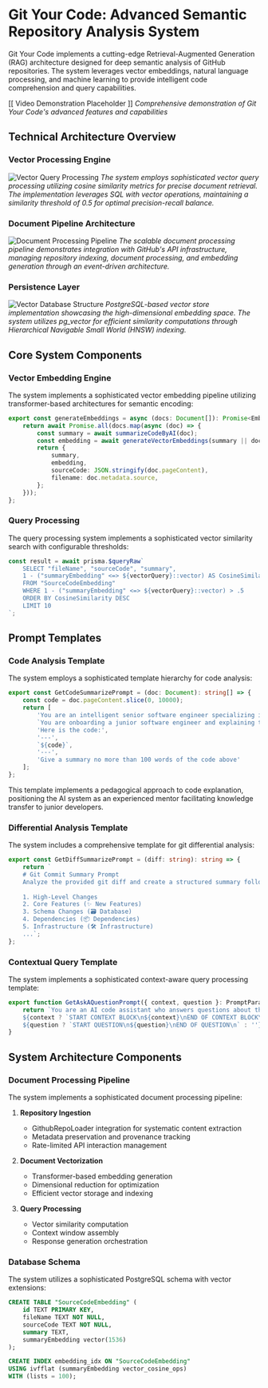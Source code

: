 # Git Your Code: Advanced Semantic Repository Analysis System

Git Your Code implements a cutting-edge Retrieval-Augmented Generation (RAG) architecture designed for deep semantic analysis of GitHub repositories. The system leverages vector embeddings, natural language processing, and machine learning to provide intelligent code comprehension and query capabilities.

[[ Video Demonstration Placeholder ]]
*Comprehensive demonstration of Git Your Code's advanced features and capabilities*

## Technical Architecture Overview

### Vector Processing Engine
![Vector Query Processing](https://github.com/sarvagyakrcs/git-your-code/blob/main/demo/rag-architecture.png)
*The system employs sophisticated vector query processing utilizing cosine similarity metrics for precise document retrieval. The implementation leverages SQL with vector operations, maintaining a similarity threshold of 0.5 for optimal precision-recall balance.*

### Document Pipeline Architecture
![Document Processing Pipeline](https://github.com/sarvagyakrcs/git-your-code/blob/main/demo/document-processing-pipeline.png)
*The scalable document processing pipeline demonstrates integration with GitHub's API infrastructure, managing repository indexing, document processing, and embedding generation through an event-driven architecture.*

### Persistence Layer
![Vector Database Structure](https://github.com/sarvagyakrcs/git-your-code/blob/7dc29f0b328e61a61ceb84a957a1074128a49ba9/demo/source-code-embeddings-in-pg-vector.png)
*PostgreSQL-based vector store implementation showcasing the high-dimensional embedding space. The system utilizes pg_vector for efficient similarity computations through Hierarchical Navigable Small World (HNSW) indexing.*

## Core System Components

### Vector Embedding Engine

The system implements a sophisticated vector embedding pipeline utilizing transformer-based architectures for semantic encoding:

```typescript
export const generateEmbeddings = async (docs: Document[]): Promise<EmbeddingVector[]> => {
    return await Promise.all(docs.map(async (doc) => {
        const summary = await summarizeCodeByAI(doc);
        const embedding = await generateVectorEmbeddings(summary || doc.pageContent);
        return {
            summary,
            embedding,
            sourceCode: JSON.stringify(doc.pageContent),
            filename: doc.metadata.source,
        };
    }));
};
```

### Query Processing

The query processing system implements a sophisticated vector similarity search with configurable thresholds:

```typescript
const result = await prisma.$queryRaw`
    SELECT "fileName", "sourceCode", "summary",
    1 - ("summaryEmbedding" <=> ${vectorQuery}::vector) AS CosineSimilarity
    FROM "SourceCodeEmbedding"
    WHERE 1 - ("summaryEmbedding" <=> ${vectorQuery}::vector) > .5
    ORDER BY CosineSimilarity DESC
    LIMIT 10
`;
```

## Prompt Templates

### Code Analysis Template
The system employs a sophisticated template hierarchy for code analysis:

```typescript
export const GetCodeSummarizePrompt = (doc: Document): string[] => {
    const code = doc.pageContent.slice(0, 10000);
    return [
        'You are an intelligent senior software engineer specializing in onboarding junior software engineers onto projects',
        `You are onboarding a junior software engineer and explaining to them the purpose of the ${doc.metadata.source} file`,
        'Here is the code:',
        '---',
        `${code}`,
        '---',
        'Give a summary no more than 100 words of the code above'
    ];
};
```

This template implements a pedagogical approach to code explanation, positioning the AI system as an experienced mentor facilitating knowledge transfer to junior developers.

### Differential Analysis Template
The system includes a comprehensive template for git differential analysis:

```typescript
export const GetDiffSummarizePrompt = (diff: string): string => {
    return `
    # Git Commit Summary Prompt
    Analyze the provided git diff and create a structured summary following these guidelines:
    
    1. High-Level Changes
    2. Core Features (✨ New Features)
    3. Schema Changes (🗃️ Database)
    4. Dependencies (📦 Dependencies)
    5. Infrastructure (🛠️ Infrastructure)
    ...`;
};
```

### Contextual Query Template
The system implements a sophisticated context-aware query processing template:

```typescript
export function GetAskAQuestionPrompt({ context, question }: PromptParams): string {
    return `You are an AI code assistant who answers questions about the codebase...
    ${context ? `START CONTEXT BLOCK\n${context}\nEND OF CONTEXT BLOCK\n` : ''}
    ${question ? `START QUESTION\n${question}\nEND OF QUESTION\n` : ''}`;
}
```

## System Architecture Components

### Document Processing Pipeline

The system implements a sophisticated document processing pipeline:

1. **Repository Ingestion**
   - GithubRepoLoader integration for systematic content extraction
   - Metadata preservation and provenance tracking
   - Rate-limited API interaction management

2. **Document Vectorization**
   - Transformer-based embedding generation
   - Dimensional reduction for optimization
   - Efficient vector storage and indexing

3. **Query Processing**
   - Vector similarity computation
   - Context window assembly
   - Response generation orchestration

### Database Schema

The system utilizes a sophisticated PostgreSQL schema with vector extensions:

```sql
CREATE TABLE "SourceCodeEmbedding" (
    id TEXT PRIMARY KEY,
    fileName TEXT NOT NULL,
    sourceCode TEXT NOT NULL,
    summary TEXT,
    summaryEmbedding vector(1536)
);

CREATE INDEX embedding_idx ON "SourceCodeEmbedding" 
USING ivfflat (summaryEmbedding vector_cosine_ops)
WITH (lists = 100);
```